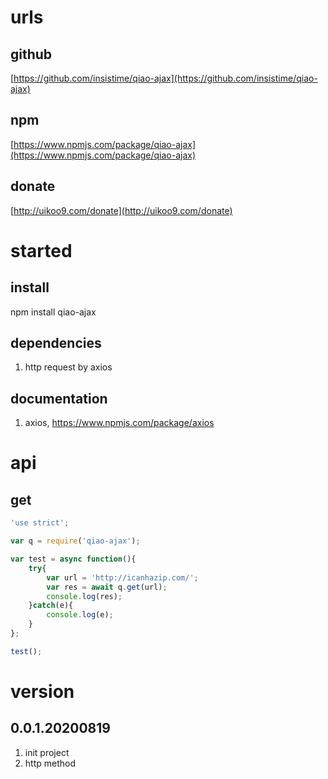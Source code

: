 # urls
## github
[https://github.com/insistime/qiao-ajax](https://github.com/insistime/qiao-ajax)

## npm
[https://www.npmjs.com/package/qiao-ajax](https://www.npmjs.com/package/qiao-ajax)

## donate
[http://uikoo9.com/donate](http://uikoo9.com/donate)

# started
## install
npm install qiao-ajax

## dependencies
1. http request by axios

## documentation
1. axios, https://www.npmjs.com/package/axios

# api
## get
```javascript
'use strict';

var q = require('qiao-ajax');

var test = async function(){
    try{
        var url = 'http://icanhazip.com/';
        var res = await q.get(url);
        console.log(res);
    }catch(e){
        console.log(e);
    }
};

test();
```

# version
## 0.0.1.20200819
1. init project
2. http method
